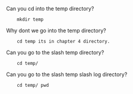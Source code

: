 Can you cd into the temp directory? 

        mkdir temp

Why dont we go into the temp directory? 

        cd temp its in chapter 4 directory.
    
Can you go to the slash temp directory? 

        cd temp/
        
Can you go to the slash temp slash log directory? 
    
        cd temp/ pwd
